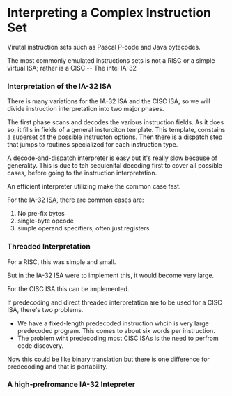 # Interpreting a Complex Instruction Set 

Virutal instruction sets such as Pascal P-code and Java bytecodes. 

The most commonly emulated instructions sets is not a RISC or a simple virtual ISA; rather is a CISC -- The intel IA-32

### Interpretation of the IA-32 ISA 

There is many variations for the IA-32 ISA and the CISC ISA, so we will divide instruction interpretation into two major phases. 

The first phase scans and decodes the various instruction fields. As it does so, it fills in fields of a general insturciton template. This template, constains a superset of the possible instructon options. Then there is a dispatch step that jumps to routines specialized for each instruction type. 

A decode-and-dispatch interpreter is easy but it's really slow because of generality. This is due to teh sequienital decoding first to cover all possible cases, before going to the instruction interpretation. 

An efficient interpreter utilizing make the common case fast. 

For the IA-32 ISA, there are common cases are: 

1. No pre-fix bytes
2. single-byte opcode
3. simple operand specifiers, often just registers

### Threaded Interpretation 

For a RISC, this was simple and small. 

But in the IA-32 ISA were to implement this, it would become very large.

For the CISC ISA this can be implemented. 

If predecoding and direct threaded interpretation are to be used for a CISC ISA, there's two problems. 
 
* We have a fixed-length predecoded instruction whcih is very large predecoded program. This comes to about six words per instruction. 
* The problem wiht predecoding most CISC ISAs is the need to perfrom code discovery. 

Now this could be like binary translation but there is one difference for predecoding and that is portability. 

### A high-prefromance IA-32 Intepreter



